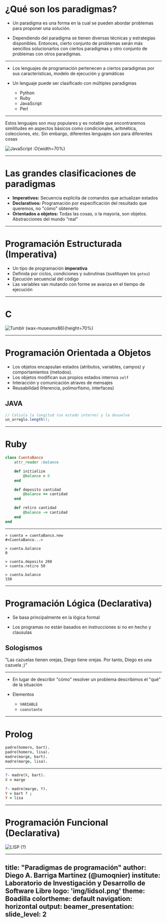 # ¿Qué son los paradigmas?

* Un paradigma es una forma en la cual se pueden abordar problemas para proponer una solución.

* Dependiendo del paradigma se tienen diversas técnicas y estrategias disponibles. Entonces, cierto conjunto de problemas serán más sencillos solucionarlos con ciertos paradigmas y otro conjunto de problemas con otros paradigmas.

---

* Los lenguajes de programación pertenecen a ciertos paradigmas por sus
características, modelo de ejecución y gramáticas

* Un lenguaje puede ser clasificado con múltiples paradigmas

	* Python
	* Ruby
	* JavaScript
	* Perl

---

Estos lenguajes son muy populares y es notable que encontraremos similitudes en aspectos básicos como condicionales, aritmética, colecciones, etc. Sin embargo, diferentes lenguajes son para diferentes cosas

![JavaScript :O](img/ring.png){width=70%}

---

# Las grandes clasificaciones de paradigmas

* **Imperativos:** Secuencia explicita de comandos que actualizan estados
* **Declarativos:** Programación por especificación del resultado que queremos, no "cómo" obtenerlo		
* **Orientados a objetos:** Todas las cosas, o la mayoría, son objetos. Abstracciones del mundo "real"

---

# Programación Estructurada (Imperativa)

* Un tipo de programación **imperativa**
* Definida por ciclos, condiciones y subrutinas (sustituyen los `gotos`)
* Ejecución secuencial del código
* Las variables van mutando con forme se avanza en el tiempo de ejecución

---

# C

![Tumblr (wax-museumx86)](img/c.jpg){height=70%}

---

# Programación Orientada a Objetos

* Los objetos encapsulan estados (atributos, variables, campos) y comportamientos (metodos).
* Los objetos modifican sus propios estados internos `self`
* Interacción y comunicación atraves de mensajes
* Reusabilidad (Herencia, polimorfismo, interfaces)

## JAVA

```java
// Calcula la longitud (un estado interno) y la devuelve
un_arreglo.length();  
```


---

# Ruby

```ruby
class CuentaBanco
	attr_reader :balance

	def initialize
		@balance = 0
	end

	def deposito cantidad
		@balance += cantidad
	end

	def retiro cantidad
		@balance -= cantidad
	end
end
```

---

```
> cuenta = cuentaBanco.new
#<CuentaBanco...>

> cuenta.balance
0

> cuenta.deposito 200
> cuenta.retiro 50

> cuenta.balance
150
```
---

# Programación Lógica (Declarativa)

* Se basa principalmente en la lógica formal

* Los programas no están basados en instrucciones si no en hecho y clausulas

## Sologismos

"Las cazuelas tienen orejas, Diego tiene orejas. Por tanto, Diego es una cazuela ;)"

---

* En lugar de describir "cómo" resolver un problema describimos el "qué" de la situación

* Elementos
	* `VARIABLE`
	* `coonstante`

---

# Prolog

```prolog
padre(homero, bart).
padre(homero, lisa).
madre(marge, bart).
madre(marge, lisa).
```

---

```prolog
?- madre(X, bart). 
X = marge

?- madre(marge, Y).
Y = bart ? ;
Y = lisa
```
---

# Programación Funcional (Declarativa)

![LISP (?)](img/lisp.jpg)

---
title: "Paradigmas de programación"
author: Diego A. Barriga Martínez (@umoqnier)
institute: Laboratorio de Investigación y Desarrollo de Software Libre
logo: 'img/lidsol.png'
theme: Boadilla
colortheme: default
navigation: horizontal
output:
  beamer\_presentation:
    slide_level: 2
---
